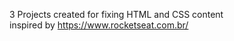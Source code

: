3 Projects created for fixing HTML and CSS content
<br> inspired by https://www.rocketseat.com.br/

